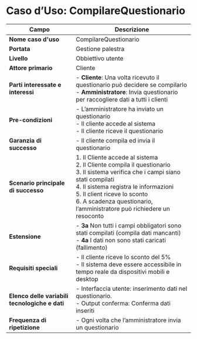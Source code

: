 # Caso d’Uso: CompilareQuestionario

| **Campo**                                | **Descrizione**                                                                                                                                                          |
|------------------------------------------|--------------------------------------------------------------------------------------------------------------------------------------------------------------------------|
| **Nome caso d'uso**                      | CompilareQuestionario                                                                                                                                                       |
| **Portata**                              | Gestione palestra                                                                                                                                                         |
| **Livello**                              | Obbiettivo utente                                                                                                                                                         |
| **Attore primario**                      | Cliente                                                                                                                                                                   |
| **Parti interessate e interessi**        | - **Cliente**: Una volta ricevuto il questionario può decidere se compilarlo <br> - **Amministratore**: Invia questionario per raccogliere dati a tutti i clienti          |
| **Pre-condizioni**                       | - L’amministratore ha inviato un questionario <br> - Il cliente accede al sistema <br> - Il cliente riceve il questionario                                             |
| **Garanzia di successo**                 | - Il cliente compila ed invia il questionario                                                                                                                              |
| **Scenario principale di successo**      | 1. Il Cliente accede al sistema <br> 2. Il Cliente compila il questionario <br> 3. Il sistema verifica che i campi siano stati compilati <br> 4. Il sistema registra le informazioni <br> 5. Il client riceve lo sconto <br> 6. A scadenza questionario, l’amministratore può richiedere un resoconto |
| **Estensione**                           | - **3a** Non tutti i campi obbligatori sono stati compilati (compila dati mancanti) <br> - **4a** I dati non sono stati caricati (fallimento)                            |
| **Requisiti speciali**                   | - Il cliente riceve lo sconto del 5% <br> - Il sistema deve essere accessibile in tempo reale da dispositivi mobili e desktop                                            |
| **Elenco delle variabili tecnologiche e dati** | - Interfaccia utente: inserimento dati nel questionario. <br> - Output conferma: Conferma dati inseriti                                                                  |
| **Frequenza di ripetizione**             | - Ogni volta che l’amministratore invia un questionario                                                                                                                    |
